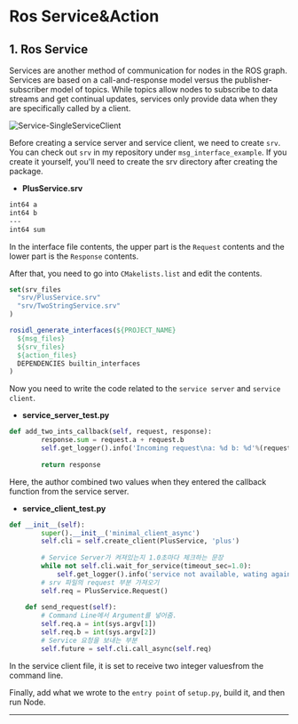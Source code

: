 # Ros Service&Action
## 1. Ros Service
Services are another method of communication for nodes in the ROS graph. Services are based on a call-and-response model versus the publisher-subscriber model of topics. While topics allow nodes to subscribe to data streams and get continual updates, services only provide data when they are specifically called by a client.

![Service-SingleServiceClient](https://github.com/user-attachments/assets/5e012ca1-8fbe-4f38-8919-8c20e279d0ed)

Before creating a service server and service client, we need to create ```srv```.
You can check out ```srv``` in my repository under ```msg_interface_example```. If you create it yourself, you'll need to create the srv directory after creating the package.

- **PlusService.srv**

```bash
int64 a
int64 b
---
int64 sum
```
In the interface file contents, the upper part is the ```Request``` contents and the lower part is the ```Response``` contents.

After that, you need to go into ```CMakelists.list``` and edit the contents.
```CMake
set(srv_files
  "srv/PlusService.srv"
  "srv/TwoStringService.srv"
)
```
```CMake
rosidl_generate_interfaces(${PROJECT_NAME}
  ${msg_files}
  ${srv_files}
  ${action_files}
  DEPENDENCIES builtin_interfaces
)
```
Now you need to write the code related to the ```service server``` and ```service client```.

- **service_server_test.py**
```python
def add_two_ints_callback(self, request, response):
        response.sum = request.a + request.b
        self.get_logger().info('Incoming request\na: %d b: %d'%(request.a, request.b))
        
        return response
```
Here, the author combined two values ​​when they entered the callback function from the service server.

- **service_client_test.py**
```python
def __init__(self):
        super().__init__('minimal_client_async')
        self.cli = self.create_client(PlusService, 'plus')
        
        # Service Server가 켜져있는지 1.0초마다 체크하는 문장 
        while not self.cli.wait_for_service(timeout_sec=1.0):
            self.get_logger().info('service not available, wating again...')
        # srv 파일의 request 부분 가져오기
        self.req = PlusService.Request()
        
    def send_request(self):
        # Command Line에서 Argument를 넣어줌.
        self.req.a = int(sys.argv[1])
        self.req.b = int(sys.argv[2])
        # Service 요청을 보내는 부분
        self.future = self.cli.call_async(self.req)
```
In the service client file, it is set to receive two integer values ​​from the command line.

Finally, add what we wrote to the ```entry point``` of ```setup.py```, build it, and then run Node.

---
